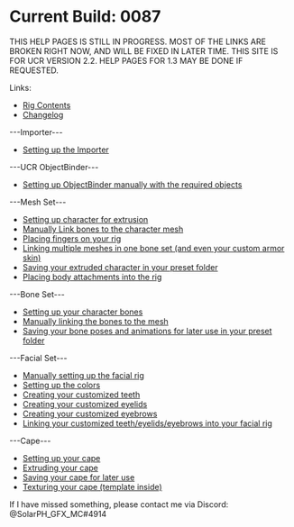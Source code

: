 # Current Build: 0087

THIS HELP PAGES IS STILL IN PROGRESS. MOST OF THE LINKS ARE BROKEN RIGHT NOW, AND WILL BE FIXED IN LATER TIME.
THIS SITE IS FOR UCR VERSION 2.2. HELP PAGES FOR 1.3 MAY BE DONE IF REQUESTED.

Links:
- [Rig Contents](ManualPages/rig-contents.md)
- [Changelog](ManualPages/changelog.md)

---Importer---
- [Setting up the Importer](ManualPages/importer-setup.md)

---UCR ObjectBinder---
- [Setting up ObjectBinder manually with the required objects](ManualPages/pagenotfound.md)

---Mesh Set---
- [Setting up character for extrusion](ManualPages/pagenotfound.md)
- [Manually Link bones to the character mesh](ManualPages/pagenotfound.md)
- [Placing fingers on your rig](ManualPages/pagenotfound.md)
- [Linking multiple meshes in one bone set (and even your custom armor skin)](ManualPages/pagenotfound.md)
- [Saving your extruded character in your preset folder](ManualPages/pagenotfound.md)
- [Placing body attachments into the rig](ManualPages/pagenotfound.md)

---Bone Set---
- [Setting up your character bones](ManualPages/pagenotfound.md)
- [Manually linking the bones to the mesh](ManualPages/pagenotfound.md)
- [Saving your bone poses and animations for later use in your preset folder](ManualPages/pagenotfound.md)

---Facial Set---
- [Manually setting up the facial rig](ManualPages/pagenotfound.md)
- [Setting up the colors](ManualPages/pagenotfound.md)
- [Creating your customized teeth](ManualPages/pagenotfound.md)
- [Creating your customized eyelids](ManualPages/pagenotfound.md)
- [Creating your customized eyebrows](ManualPages/pagenotfound.md)
- [Linking your customized teeth/eyelids/eyebrows into your facial rig](ManualPages/pagenotfound.md)

---Cape---
- [Setting up your cape](ManualPages/pagenotfound.md)
- [Extruding your cape](ManualPages/pagenotfound.md)
- [Saving your cape for later use](ManualPages/pagenotfound.md)
- [Texturing your cape (template inside)](ManualPages/pagenotfound.md)

If I have missed something, please contact me via Discord: @SolarPH_GFX_MC#4914
